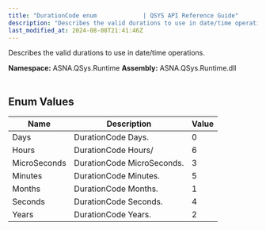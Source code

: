```yaml
---
title: "DurationCode enum             | QSYS API Reference Guide"
description: "Describes the valid durations to use in date/time operations. "
last_modified_at: 2024-08-08T21:41:46Z
---
```


Describes the valid durations to use in date/time operations.

**Namespace:** ASNA.QSys.Runtime
**Assembly:** ASNA.QSys.Runtime.dll
<br>
<br>

## Enum Values

| Name | Description | Value
| --- | --- | --- 
| Days | DurationCode Days. | 0 |
| Hours | DurationCode Hours/ | 6 |
| MicroSeconds | DurationCode MicroSeconds. | 3 |
| Minutes | DurationCode Minutes. | 5 |
| Months | DurationCode Months. | 1 |
| Seconds | DurationCode Seconds. | 4 |
| Years | DurationCode Years. | 2 |
